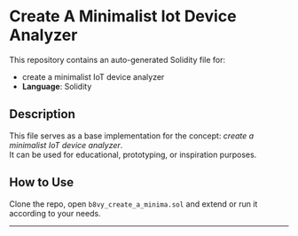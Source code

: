 # Create A Minimalist Iot Device Analyzer

This repository contains an auto-generated Solidity file for:

- create a minimalist IoT device analyzer
- **Language**: Solidity

## Description

This file serves as a base implementation for the concept: *create a minimalist IoT device analyzer*.  
It can be used for educational, prototyping, or inspiration purposes.

## How to Use

Clone the repo, open `b8vy_create_a_minima.sol` and extend or run it according to your needs.

---


